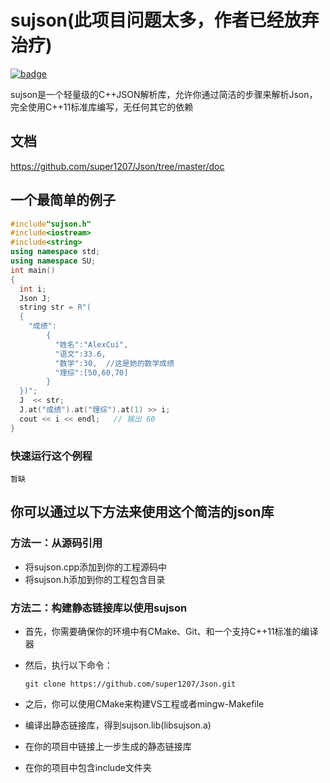 # sujson(此项目问题太多，作者已经放弃治疗)
[![badge](https://img.shields.io/badge/sujson%2F1.0.0-green.svg)](http://github.com/super1207/Json)

sujson是一个轻量级的C++JSON解析库，允许你通过简洁的步骤来解析Json，完全使用C++11标准库编写，无任何其它的依赖

##  文档

https://github.com/super1207/Json/tree/master/doc

## 一个最简单的例子
  ```cpp
  #include"sujson.h"
  #include<iostream>
  #include<string>
  using namespace std;
  using namespace SU;
  int main()
  {
    int i;
    Json J;
    string str = R"(
    {
      "成绩":
          {
            "姓名":"AlexCui",
            "语文":33.6,
            "数学":30,  //这是她的数学成绩
            "理综":[50,60,70]    
          }
    })";
    J  << str;  
    J.at("成绩").at("理综").at(1) >> i;
    cout << i << endl;   // 输出 60
  }
  ```
  ### 快速运行这个例程
    暂缺
 ## 你可以通过以下方法来使用这个简洁的json库
 ### 方法一：从源码引用
 * 将sujson.cpp添加到你的工程源码中
 * 将sujson.h添加到你的工程包含目录

### 方法二：构建静态链接库以使用sujson

* 首先，你需要确保你的环境中有CMake、Git、和一个支持C++11标准的编译器

* 然后，执行以下命令：

  ```shell
  git clone https://github.com/super1207/Json.git
  ```

* 之后，你可以使用CMake来构建VS工程或者mingw-Makefile

* 编译出静态链接库，得到sujson.lib(libsujson.a)
* 在你的项目中链接上一步生成的静态链接库
* 在你的项目中包含include文件夹
